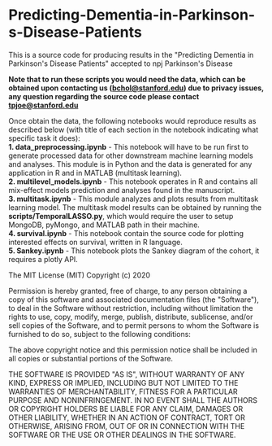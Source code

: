 # Predicting-Dementia-in-Parkinson-s-Disease-Patients
This is a source code for producing results in the "Predicting Dementia in Parkinson's Disease Patients" accepted to npj Parkinson's Disease


**Note that to run these scripts you would need the data, which can be obtained upon contacting us (bchol@stanford.edu) due to privacy issues, any question regarding the source code please contact tpjoe@stanford.edu**


Once obtain the data, the following notebooks would reproduce results as described below (with title of each section in the notebook indicating what specific task it does): \
**1. data_preprocessing.ipynb** - This notebook will have to be run first to generate processed data for other downstream machine learning models and analyses. This module is in Python and the data is generated for any application in R and in MATLAB (multitask learning). \
**2. multilevel_models.ipynb** - This notebook operates in R and contains all mix-effect models prediction and analyses found in the manuscript. \
**3. multitask.ipynb** - This module analyzes and plots results from multitask learning model. The multitask model results can be obtained by running the  **scripts/TemporalLASSO.py**, which would require the user to setup MongoDB, pyMongo, and MATLAB path in their machine. \
**4. survival.ipynb** - This notebook contain the source code for plotting interested effects on survival, written in R language. \
**5. Sankey.ipynb** - This notebook plots the Sankey diagram of the cohort, it requires a plotly API.



The MIT License (MIT)
Copyright (c) 2020

Permission is hereby granted, free of charge, to any person obtaining a copy of this software and associated documentation files (the "Software"), to deal in the Software without restriction, including without limitation the rights to use, copy, modify, merge, publish, distribute, sublicense, and/or sell copies of the Software, and to permit persons to whom the Software is furnished to do so, subject to the following conditions:

The above copyright notice and this permission notice shall be included in all copies or substantial portions of the Software.

THE SOFTWARE IS PROVIDED "AS IS", WITHOUT WARRANTY OF ANY KIND, EXPRESS OR IMPLIED, INCLUDING BUT NOT LIMITED TO THE WARRANTIES OF MERCHANTABILITY, FITNESS FOR A PARTICULAR PURPOSE AND NONINFRINGEMENT. IN NO EVENT SHALL THE AUTHORS OR COPYRIGHT HOLDERS BE LIABLE FOR ANY CLAIM, DAMAGES OR OTHER LIABILITY, WHETHER IN AN ACTION OF CONTRACT, TORT OR OTHERWISE, ARISING FROM, OUT OF OR IN CONNECTION WITH THE SOFTWARE OR THE USE OR OTHER DEALINGS IN THE SOFTWARE.
